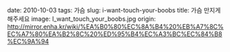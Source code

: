 ﻿date: 2010-10-03
tags: 가슴
slug: i-want-touch-your-boobs
title: 가슴 만지게 해주세요
image: I_want_touch_your_boobs.jpg
origin: http://mirror.enha.kr/wiki/%EA%B0%80%EC%8A%B4%20%EB%A7%8C%EC%A7%80%EA%B2%8C%20%ED%95%B4%EC%A3%BC%EC%84%B8%EC%9A%94
